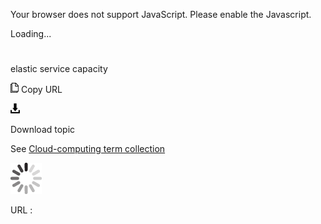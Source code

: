 Your browser does not support JavaScript. Please enable the Javascript.

Loading...

# 

elastic service capacity

![Copy URL](elastic-service-capacity_files/Copy.png)
Copy URL

![Download](elastic-service-capacity_files/Download.png)

Download topic

See [Cloud-computing term collection](https://worldready.cloudapp.net/Styleguide/Read?id=2700&topicid=28841)

![In progress](elastic-service-capacity_files/activity-large.gif)

URL :
